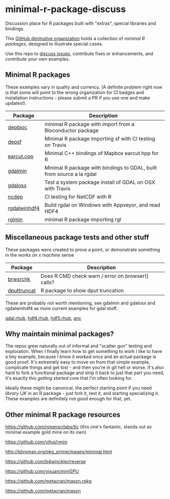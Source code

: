 # minimal-r-package-discuss

Discussion place for R packages built with "extras", special libraries and bindings. 

This [GitHub diminutive organization](https://github.com/diminutive) holds a collection of *minimal R packages*, designed to illustrate special cases. 

Use this repo to [discuss issues](https://github.com/diminutive/minimal-r-package-discuss/issues), contribute fixes or enhancements, and contribute your own examples.

## Minimal R packages

These examples vary in quality and currency. (A definite problem right now is that some will point to the wrong organization for CI badges and installation instructions - please submit a PR if you use one and make updates!). 

Package | Description
-------------------------------------------------------------- | ----------------------------------
[depbioc](https://github.com/diminutive/depbioc.git)           | minimal R package with import from a Bioconductor package
[depsf](https://github.com/diminutive/depsf.git)               | Minimal R package importing sf with CI testing on Travis
[earcut.cpp](https://github.com/diminutive/earcut.cpp.git)     | Minimal C++ bindings of Mapbox earcut.hpp for R
[gdalmin](https://github.com/diminutive/gdalmin.git)           | Minimal R package with bindings to GDAL, built from source a la rgdal
[gdalosx](https://github.com/diminutive/gdalosx.git)           | Test a system package install of GDAL on OSX with Travis
[ncdep](https://github.com/diminutive/ncdep.git)               | CI testing for NetCDF with R
[rgdalwinhdf4](https://github.com/diminutive/rgdalwinhdf4.git) | Build rgdal on Windows with Appveyor, and read HDF4
[rglmin](https://github.com/diminutive/rglmin.git)             | minimal R package importing rgl

## Miscellaneous package tests and other stuff

These packages were created to prove a point, or demonstrate something in the *works on x machine* sense

Package | Description
-------------------------------------------------------------- | ----------------------------------
[brwsrchk](https://github.com/diminutive/brwsrchk.git)         | Does R CMD check warn / error on browser() calls?
[dputtruncat](https://github.com/diminutive/dputtruncat.git)   | R package to show dput truncation

These are probably not worth mentioning, see gdalmin and gdalosx and rgdalwinhdf4 as more current examples for gdal stuff. 

[gdal.rhub](https://github.com/diminutive/gdal.rhub.git), [hdf4.rhub](https://github.com/diminutive/hdf4.rhub.git), [hdf5.rhub](https://github.com/diminutive/hdf5.rhub.git), [anc](https://github.com/diminutive/anc.git) 


## Why maintain minimal packages? 

The repos grew naturally out of informal and "scatter gun" testing and exploration. When I finally learn how to get something to work I like to have a tiny example, because *I know it worked once* and an actual package is good proof. It's extremely easy to move on from that simple example, complicate things and get lost - and then you're in git hell or worse. It's also hard to fork a functional package and strip it back to just that part you need, it's exactly this *getting started* core that I'm often looking for. 

Ideally these might be canonical, the perfect starting point if you need *library IJK* in an R package - just fork it, test it, and starting specializing it. These examples are definitely not good enough for that, yet. 

## Other minimal R package resources

https://github.com/ropenscilabs/tic  (this one's fantastic, stands out as minimal example gold mine on its own)

https://github.com/yihui/rmini

http://kbroman.org/pkg_primer/pages/minimal.html

https://github.com/b4winckler/reverse

https://github.com/yixuan/miniGPU

https://github.com/metacran/mason.rpkg

https://github.com/metacran/mason

